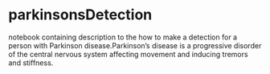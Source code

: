 # parkinsonsDetection
notebook containing description to the how to make a detection for a person with Parkinson disease.Parkinson’s disease is a progressive disorder of the central nervous system affecting movement and inducing tremors and stiffness.
